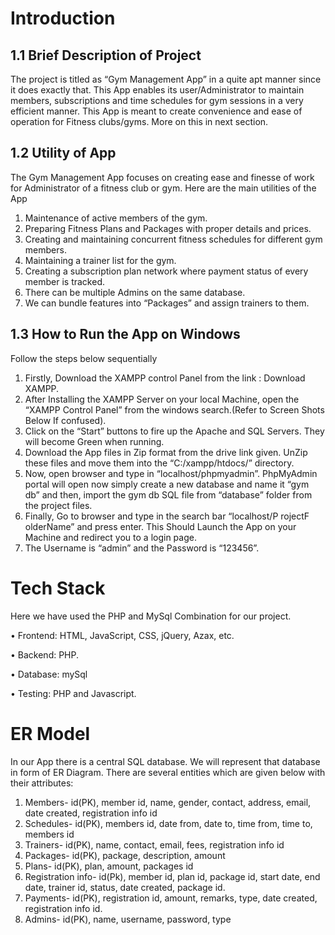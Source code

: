 #  Introduction
## 1.1 Brief Description of Project
The project is titled as “Gym Management App” in a quite apt manner since it does exactly that. This App enables its user/Administrator to maintain members, subscriptions and time schedules for gym sessions in a very efficient manner. This App is meant to create convenience and ease of operation for Fitness clubs/gyms. More on this in next section.
## 1.2 Utility of App
The Gym Management App focuses on creating ease and finesse of work for Administrator of a fitness club or gym. Here are the main utilities of the App
1.	Maintenance of active members of the gym.
2.	Preparing Fitness Plans and Packages with proper details and prices.
3.	Creating and maintaining concurrent fitness schedules for different gym members.
4.	Maintaining a trainer list for the gym.
5.	Creating a subscription plan network where payment status of every member is tracked.
6.	There can be multiple Admins on the same database.
7.	We can bundle features into “Packages” and assign trainers to them.


## 1.3 How to Run the App on Windows
Follow the steps below sequentially
1.	Firstly, Download the XAMPP control Panel from the link : Download XAMPP.
2.	After Installing the XAMPP Server on your local Machine, open the “XAMPP Control Panel” from the windows search.(Refer to Screen Shots Below If confused).
3.	Click on the “Start” buttons to fire up the Apache and SQL Servers. They will become Green when running.
4.	Download the App files in Zip format from the drive link given. UnZip these files and move them into the “C:/xampp/htdocs/” directory.
5.	Now, open browser and type in “localhost/phpmyadmin”. PhpMyAdmin portal will open now simply create a new database and name it “gym db” and then, import the gym db SQL file from
“database” folder from the project files.
6.	Finally, Go to browser and type in the search bar
“localhost/P rojectF olderName” and press enter. This Should Launch the App on your Machine and redirect you to a login page.
7.	The Username is “admin” and the Password is “123456”.

#  Tech Stack 
Here we have used the PHP and MySql Combination for our project.

•	Frontend: HTML, JavaScript, CSS, jQuery, Azax, etc.

•	Backend: PHP.

•	Database: mySql

•	Testing: PHP and Javascript.

# ER Model
In our App there is a central SQL database. We will represent that database in form of ER Diagram. There are several entities which are given below with their attributes:
1.	Members- id(PK), member id, name, gender, contact, address, email, date created, registration info id
2.	Schedules- id(PK), members id, date from, date to, time from, time to, members id
3.	Trainers- id(PK), name, contact, email, fees, registration info id
4.	Packages- id(PK), package, description, amount
5.	Plans- id(PK), plan, amount, packages id
6.	Registration info- id(Pk), member id, plan id, package id, start date, end date, trainer id, status, date created, package id.
7.	Payments- id(PK), registration id, amount, remarks, type, date created, registration info id.
8.	Admins- id(PK), name, username, password, type
